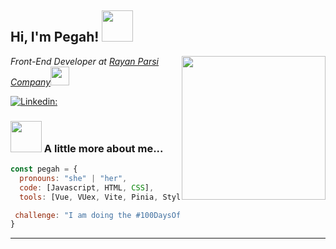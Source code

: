 <h2> Hi, I'm Pegah! <img src="https://media.giphy.com/media/tJM0flK8VMupTa53NE/giphy.gif" width="50"></h2>
<img align='right' src="https://media.giphy.com/media/ieyl9zmCjO4b4t6qoY/giphy.gif" width="230">
<em> <p>Front-End Developer at <a href="https://www.thoughtworks.com">Rayan Parsi Company</a><img src="https://media.giphy.com/media/Oj25fisQ3zhukVWY96/giphy.gif" width="30"> 
</em></p>

[![Linkedin: ](https://img.shields.io/badge/LinkedIn-blue?style=flat&logo=linkedin&labelColor=blue)](https://www.linkedin.com/in/pegaahk/)

### <img src="https://media.giphy.com/media/dxpMQStCjRLU3IAcCq/giphy.gif" width="50"> A little more about me...  

```javascript
const pegah = {
  pronouns: "she" | "her",
  code: [Javascript, HTML, CSS],
  tools: [Vue, VUex, Vite, Pinia, Styled-Components,Nuxt,Quasar...],

 challenge: "I am doing the #100DaysOfCode challenge focused on Vue and Nuxt"
}
```


---
